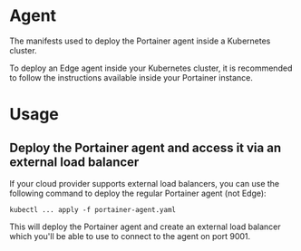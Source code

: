 # Agent

The manifests used to deploy the Portainer agent inside a Kubernetes cluster.

To deploy an Edge agent inside your Kubernetes cluster, it is recommended to follow the instructions available inside your Portainer instance.

# Usage

## Deploy the Portainer agent and access it via an external load balancer

If your cloud provider supports external load balancers, you can use the following command to deploy the regular Portainer agent (not Edge):

```
kubectl ... apply -f portainer-agent.yaml
```

This will deploy the Portainer agent and create an external load balancer which you'll be able to use to connect to the agent on port 9001.
